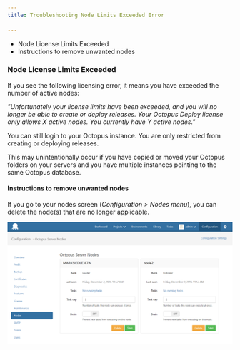 ```yaml
---
title: Troubleshooting Node Limits Exceeded Error

---
```



- Node License Limits Exceeded
 - Instructions to remove unwanted nodes

### Node License Limits Exceeded


If you see the following licensing error, it means you have exceeded the number of active nodes:


*"Unfortunately your license limits have been exceeded, and you will no longer be able to create or deploy releases. Your Octopus Deploy license only allows X active nodes. You currently have Y active nodes."*


You can still login to your Octopus instance. You are only restricted from creating or deploying releases.


This may unintentionally occur if you have copied or moved your Octopus folders on your servers and you have multiple instances pointing to the same Octopus database.

#### Instructions to remove unwanted nodes


If you go to your nodes screen (*Configuration > Nodes menu*), you can delete the node(s) that are no longer applicable.


![](/docs/images/5671853/5866111.png)
